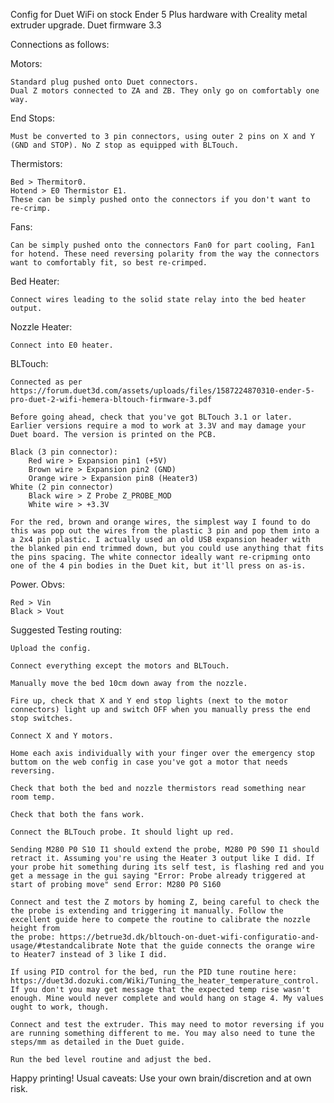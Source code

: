Config for Duet WiFi on stock Ender 5 Plus hardware with Creality metal extruder upgrade. Duet firmware 3.3

Connections as follows:

Motors:

    Standard plug pushed onto Duet connectors. 
    Dual Z motors connected to ZA and ZB. They only go on comfortably one way.

End Stops:

    Must be converted to 3 pin connectors, using outer 2 pins on X and Y (GND and STOP). No Z stop as equipped with BLTouch.

Thermistors:

    Bed > Thermitor0.
    Hotend > E0 Thermistor E1.
    These can be simply pushed onto the connectors if you don't want to re-crimp.

Fans:

    Can be simply pushed onto the connectors Fan0 for part cooling, Fan1 for hotend. These need reversing polarity from the way the connectors want to comfortably fit, so best re-crimped.

Bed Heater:

    Connect wires leading to the solid state relay into the bed heater output.

Nozzle Heater:

    Connect into E0 heater.

BLTouch:

    Connected as per https://forum.duet3d.com/assets/uploads/files/1587224870310-ender-5-pro-duet-2-wifi-hemera-bltouch-firmware-3.pdf

    Before going ahead, check that you've got BLTouch 3.1 or later. Earlier versions require a mod to work at 3.3V and may damage your Duet board. The version is printed on the PCB.

    Black (3 pin connector):
        Red wire > Expansion pin1 (+5V)
        Brown wire > Expansion pin2 (GND)
        Orange wire > Expansion pin8 (Heater3)
    White (2 pin connector)
        Black wire > Z Probe Z_PROBE_MOD
        White wire > +3.3V

    For the red, brown and orange wires, the simplest way I found to do this was pop out the wires from the plastic 3 pin and pop them into a a 2x4 pin plastic. I actually used an old USB expansion header with the blanked pin end trimmed down, but you could use anything that fits the pins spacing. The white connector ideally want re-cripming onto one of the 4 pin bodies in the Duet kit, but it'll press on as-is.

Power. Obvs:

    Red > Vin
    Black > Vout

Suggested Testing routing:

    Upload the config.

    Connect everything except the motors and BLTouch.
    
    Manually move the bed 10cm down away from the nozzle.

    Fire up, check that X and Y end stop lights (next to the motor connectors) light up and switch OFF when you manually press the end stop switches.
    
    Connect X and Y motors.
    
    Home each axis individually with your finger over the emergency stop buttom on the web config in case you've got a motor that needs reversing.
    
    Check that both the bed and nozzle thermistors read something near room temp.
    
    Check that both the fans work.
    
    Connect the BLTouch probe. It should light up red.
    
    Sending M280 P0 S10 I1 should extend the probe, M280 P0 S90 I1 should retract it. Assuming you're using the Heater 3 output like I did. If your probe hit something during its self test, is flashing red and you 
    get a message in the gui saying "Error: Probe already triggered at start of probing move" send Error: M280 P0 S160
    
    Connect and test the Z motors by homing Z, being careful to check the the probe is extending and triggering it manually. Follow the excellent guide here to compete the routine to calibrate the nozzle height from 
    the probe: https://betrue3d.dk/bltouch-on-duet-wifi-configuratio-and-usage/#testandcalibrate Note that the guide connects the orange wire to Heater7 instead of 3 like I did.
    
    If using PID control for the bed, run the PID tune routine here: https://duet3d.dozuki.com/Wiki/Tuning_the_heater_temperature_control. If you don't you may get message that the expected temp rise wasn't enough. Mine would never complete and would hang on stage 4. My values ought to work, though.
    
    Connect and test the extruder. This may need to motor reversing if you are running something different to me. You may also need to tune the steps/mm as detailed in the Duet guide.
    
    Run the bed level routine and adjust the bed.

Happy printing! Usual caveats: Use your own brain/discretion and at own risk.
    

